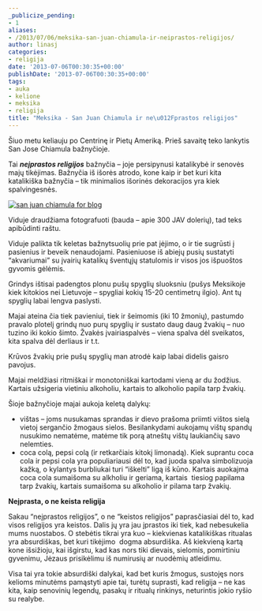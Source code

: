 ```yaml
---
_publicize_pending:
- 1
aliases:
- /2013/07/06/meksika-san-juan-chiamula-ir-neiprastos-religijos/
author: linasj
categories:
- religija
date: '2013-07-06T00:30:35+00:00'
publishDate: '2013-07-06T00:30:35+00:00'
tags:
- auka
- kelione
- meksika
- religija
title: "Meksika - San Juan Chiamula ir ne\u012Fprastos religijos"
---
```

Šiuo metu keliauju po Centrinę ir Pietų Ameriką. Prieš savaitę teko lankytis San Jose Chiamula bažnyčioje. 

 Tai ***neįprastos religijos*** bažnyčia – joje persipynusi katalikybė ir senovės majų tikėjimas. Bažnyčia iš išorės atrodo, kone kaip ir bet kuri kita katalikiška bažnyčia – tik minimalios išorinės dekoracijos yra kiek spalvingesnės.

 [![san juan chiamula for blog](/static/2013/07/san-juan-chiamula-for-blog_thumb.jpg "san juan chiamula for blog")](/static/2013/07/san-juan-chiamula-for-blog.jpg)

 Viduje draudžiama fotografuoti (bauda – apie 300 JAV dolerių), tad teks apibūdinti raštu. 

 Viduje palikta tik keletas bažnytsuolių prie pat įėjimo, o ir tie sugrūsti į pasienius ir beveik nenaudojami. Pasieniuose iš abiejų pusių sustatyti “akvariumai” su įvairių katalikų šventųjų statulomis ir visos jos išpuoštos gyvomis gėlėmis.

 Grindys ištisai padengtos plonu pušų spyglių sluoksniu (pušys Meksikoje kiek kitokios nei Lietuvoje – spygliai kokių 15-20 centimetrų ilgio). Ant tų spyglių labai lengva paslysti.

 Majai ateina čia tiek pavieniui, tiek ir šeimomis (iki 10 žmonių), pastumdo pravalo plotelį grindų nuo purų spyglių ir sustato daug daug žvakių – nuo tuzino iki kokio šimto. Žvakės įvairiaspalvės – viena spalva dėl sveikatos, kita spalva dėl derliaus ir t.t. 

 Krūvos žvakių prie pušų spyglių man atrodė kaip labai didelis gaisro pavojus.

 Majai meldžiasi ritmiškai ir monotoniškai kartodami vieną ar du žodžius. Kartais užsigeria vietiniu alkoholiu, kartais to alkoholio papila tarp žvakių.

 Šioje bažnyčioje majai aukoja keletą dalykų:

 * vištas – joms nusukamas sprandas ir dievo prašoma priimti vištos sielą vietoj sergančio žmogaus sielos. Besilankydami aukojamų vištų spandų nusukimo nematėme, matėme tik porą atneštų vištų laukiančių savo nelemties.
* coca colą, pepsi colą (ir retkarčiais kitokį limonadą). Kiek suprantu coca cola ir pepsi cola yra populiariausi dėl to, kad juoda spalva simbolizuoja kažką, o kylantys burbliukai turi “iškelti” ligą iš kūno. Kartais auokajma coca cola sumaišoma su alkholiu ir geriama, kartais  tiesiog papilama tarp žvakių, kartais sumaišoma su alkoholio ir pilama tarp žvakių.

 **Neįprasta, o ne keista religija**

 Sakau “neįprastos religijos”, o ne “keistos religijos” paprasčiasiai dėl to, kad visos religijos yra keistos. Dalis jų yra jau įprastos iki tiek, kad nebesukelia mums nuostabos. O stebėtis tikrai yra kuo – kiekvienas katalikiškas ritualas yra absurdiškas, bet kuri tikėjimo  dogma absurdiška. Aš kiekvieną kartą kone išsižioju, kai išgirstu, kad kas nors tiki dievais, sielomis, pomirtiniu gyvenimu, Jėzaus prisikėlimu iš numirusių ar nuodėmių atleidimu.

 Visa tai yra tokie absurdiški dalykai, kad bet kuris žmogus, sustojęs nors kelioms minutėms pamąstyti apie tai, turėtų suprasti, kad religija – ne kas kita, kaip senovinių legendų, pasakų ir ritualų rinkinys, neturintis jokio ryšio su realybe.


